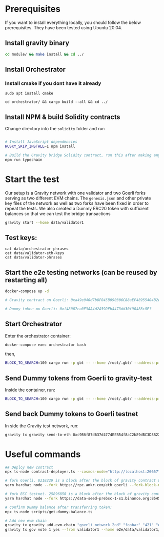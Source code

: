 # Prerequisites

If you want to install everything locally, you should follow the below prerequisites. They have been tested using Ubuntu 20.04.

## Install gravity binary

```bash
cd module/ && make install && cd ../
```

## Install Orchestrator

### Install cmake if you dont have it already

```
sudo apt install cmake
```

```
cd orchestrator/ && cargo build --all && cd ../
```

## Install NPM & build Solidity contracts

   Change directory into the `solidity` folder and run

   ```bash

   # Install JavaScript dependencies
   HUSKY_SKIP_INSTALL=1 npm install

   # Build the Gravity bridge Solidity contract, run this after making any changes
   npm run typechain
   ```

# Start the test

Our setup is a Gravity network with one validator and two Goerli forks serving as two different EVM chains. The `genesis.json` and other private key files of the network as well as two forks have been fixed in order to repeat the tests. We also created a Dummy ERC20 token with sufficient balances so that we can test the bridge transactions

```bash
gravity start --home data/validator1
```

## Test keys:

```
cat data/orchestrator-phrases
cat data/validator-eth-keys
cat data/validator-phrases
```

## Start the e2e testing networks (can be reused by restarting all)

```bash
docker-compose up -d

# Gravity contract on Goerli: 0xa49e040d7b8F045B090306C88aEF48955404B2e8

# Dummy token on Goerli: 0xf48007ea0F3AA4d2A59DFb4473dd30f90488c8Ef
```

## Start Orchestrator

Enter the orchestrator container:

```bash
docker-compose exec orchestrator bash
```

then,

```bash
BLOCK_TO_SEARCH=100 cargo run -p gbt -- --home /root/.gbt/ --address-prefix oraib orchestrator --cosmos-grpc http://gravity:9090 --ethereum-rpc http://first_fork:8545 --fees 0uoraib --gravity-contract-address 0xa49e040d7b8F045B090306C88aEF48955404B2e8
```

## Send Dummy tokens from Goerli to gravity-test

Inside the container, run:

```bash
BLOCK_TO_SEARCH=100 cargo run -p gbt -- --home /root/.gbt/ --address-prefix oraib client eth-to-cosmos --amount 0.00000000000000001 --token-contract-address 0xf48007ea0F3AA4d2A59DFb4473dd30f90488c8Ef --ethereum-rpc http://first_fork:8545 --destination "channel-0/orai1kvx7v59g9e8zvs7e8jm2a8w4mtp9ys2s9adp2k" --ethereum-key 0xbbfb76c92cd13796899f63dc6ead6d2420e8d0bc502d42bd5773c2d4b8897f08 --gravity-contract-address 0xa49e040d7b8F045B090306C88aEF48955404B2e8
```

## Send back Dummy tokens to Goerli testnet

In side the Gravity test network, run:

```bash
gravity tx gravity send-to-eth 0xc9B6f87d637d4774EEB54f8aC2b89dBC3D38226b 1foobar0xf48007ea0F3AA4d2A59DFb4473dd30f90488c8Ef 1foobar0xf48007ea0F3AA4d2A59DFb4473dd30f90488c8Ef 1foobar0xf48007ea0F3AA4d2A59DFb4473dd30f90488c8Ef foobar --home upgrade-tests/data/validator1 -y --from validator1 --keyring-backend test --chain-id gravity-test
```

# Useful commands

```bash
## Deploy new contract
npx ts-node contract-deployer.ts --cosmos-node="http://localhost:26657" --eth-node=http://localhost:8545 --eth-privkey=0xbbfb76c92cd13796899f63dc6ead6d2420e8d0bc502d42bd5773c2d4b8897f08 --contract=artifacts/contracts/Gravity.sol/Gravity.json

# fork Goerli. 8218229 is a block after the block of gravity contract & dummy token deployment. By doing this, we can re-play the network
yarn hardhat node --fork https://rpc.ankr.com/eth_goerli --fork-block-number 8218229 --port 8545

# fork BSC testnet. 25896858 is a block after the block of gravity contract & dummy token deployment. By doing this, we can re-play the network
yarn hardhat node --fork https://data-seed-prebsc-1-s1.binance.org:8545 --fork-block-number 25896858 --port 7545

# confirm Dummy balance after transferring token:
npx ts-node scripts/get-dummy-balance.ts

# Add new evm chain
gravity tx gravity add-evm-chain "goerli network 2nd" "foobar" "421" "defaultgravityid" "add goerli network 2nd" 100000000uoraib "foobar" --from validator1 --home e2e/data/validator1/ -y --keyring-backend test --chain-id gravity-test -b block --gas 2000000
gravity tx gov vote 1 yes --from validator1 --home e2e/data/validator1/ -y --keyring-backend test --chain-id gravity-test -b block
```

<!-- oraid tx ibc-transfer transfer transfer channel-0 oraib1kvx7v59g9e8zvs7e8jm2a8w4mtp9ys2sjufdm4 1orai --from validator -y

oraid tx ibc-transfer transfer transfer channel-0 oraib1kvx7v59g9e8zvs7e8jm2a8w4mtp9ys2sjufdm4 1ibc/C720B50B80E3DEB56C76A3DB053DF269597B4B80B56D562BA914B6BF8D0DF982 --from validator --chain-id orai-test -y --keyring-backend test -b block --memo "goerli-testnet0xc9B6f87d637d4774EEB54f8aC2b89dBC3D38226b"
 -->
